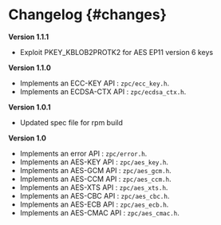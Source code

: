 Changelog {#changes}
===

**Version 1.1.1**

- Exploit PKEY_KBLOB2PROTK2 for AES EP11 version 6 keys

**Version 1.1.0**

- Implements an ECC-KEY API : `zpc/ecc_key.h`.
- Implements an ECDSA-CTX API : `zpc/ecdsa_ctx.h`.

**Version 1.0.1**

- Updated spec file for rpm build

**Version 1.0**

- Implements an error API : `zpc/error.h`.
- Implements an AES-KEY API : `zpc/aes_key.h`.
- Implements an AES-GCM API : `zpc/aes_gcm.h`.
- Implements an AES-CCM API : `zpc/aes_ccm.h`.
- Implements an AES-XTS API : `zpc/aes_xts.h`.
- Implements an AES-CBC API : `zpc/aes_cbc.h`.
- Implements an AES-ECB API : `zpc/aes_ecb.h`.
- Implements an AES-CMAC API : `zpc/aes_cmac.h`.
